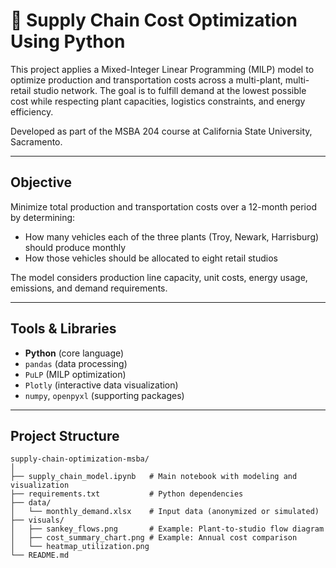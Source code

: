 # 🚚 Supply Chain Cost Optimization Using Python

This project applies a Mixed-Integer Linear Programming (MILP) model to optimize production and transportation costs across a multi-plant, multi-retail studio network. The goal is to fulfill demand at the lowest possible cost while respecting plant capacities, logistics constraints, and energy efficiency.

Developed as part of the MSBA 204 course at California State University, Sacramento.

---

## Objective

Minimize total production and transportation costs over a 12-month period by determining:
- How many vehicles each of the three plants (Troy, Newark, Harrisburg) should produce monthly
- How those vehicles should be allocated to eight retail studios

The model considers production line capacity, unit costs, energy usage, emissions, and demand requirements.

---

## Tools & Libraries

- **Python** (core language)
- `pandas` (data processing)
- `PuLP` (MILP optimization)
- `Plotly` (interactive data visualization)
- `numpy`, `openpyxl` (supporting packages)

---

## Project Structure

```text
supply-chain-optimization-msba/
│
├── supply_chain_model.ipynb   # Main notebook with modeling and visualization
├── requirements.txt           # Python dependencies
├── data/
│   └── monthly_demand.xlsx    # Input data (anonymized or simulated)
├── visuals/
│   ├── sankey_flows.png       # Example: Plant-to-studio flow diagram
│   ├── cost_summary_chart.png # Example: Annual cost comparison
│   └── heatmap_utilization.png
└── README.md
